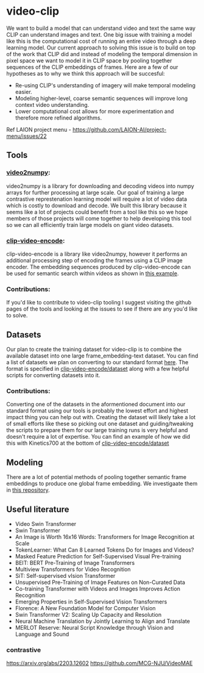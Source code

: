 # video-clip

We want to build a model that can understand video and text the same way CLIP can understand images and text. One big issue with training a model like this is the computational cost of running an entire video through a deep learning model. Our current approach to solving this issue is to build on top of the work that CLIP did and instead of modeling the temporal dimension in pixel space we want to model it in CLIP space by pooling together sequences of the CLIP embeddings of frames. Here are a few of our hypotheses as to why we think this approach will be succesful:

*  Re-using CLIP's understanding of imagery will make temporal modeling easier.
*  Modeling higher-level, coarse semantic sequences will improve long context video understanding.
*  Lower computational cost allows for more experimentation and therefore more refined algorithms.

Ref LAION project menu - https://github.com/LAION-AI/project-menu/issues/22

## Tools

### [video2numpy](https://github.com/iejMac/video2numpy):
video2numpy is a library for downloading and decoding videos into numpy arrays for further processing at large scale. Our goal of training a large contrastive represtenation learning model will require a lot of video data which is costly to download and decode. We built this library because it seems like a lot of projects could benefit from a tool like this so we hope members of those projects will come together to help developing this tool so we can all efficiently train large models on giant video datasets.

### [clip-video-encode](https://github.com/iejMac/clip-video-encode):
clip-video-encode is a library like video2numpy, however it performs an additional processing step of encoding the frames using a CLIP image encoder. The embedding sequences produced by clip-video-encode can be used for semantic search within videos as shown in [this example](https://github.com/iejMac/clip-video-encode/tree/main/examples/thing_detector). 

### Contributions:
If you'd like to contribute to video-clip tooling I suggest visiting the github pages of the tools and looking at the issues to see if there are any you'd like to solve.

## Datasets

Our plan to create the training dataset for video-clip is to combine the available dataset into one large frame_embedding-text dataset. You can find a list of datasets we plan on converting to our standard format [here](https://docs.google.com/document/d/12zYnjZabR2e17vPO2XpctIf1qUQeEX7kYC8GdDqWM-k/edit). The format is specified in [clip-video-encode/dataset](https://github.com/iejMac/clip-video-encode/tree/main/clip_video_encode/dataset) along with a few helpful scripts for converting datasets into it.

### Contributions:
Converting one of the datasets in the aformentioned document into our standard format using our tools is probably the lowest effort and highest impact thing you can help out with. Creating the dataset will likely take a lot of small efforts like these so picking out one dataset and guiding/tweaking the scripts to prepare them for our large training runs is very helpful and doesn't require a lot of expertise. You can find an example of how we did this with Kinetics700 at the bottom of [clip-video-encode/dataset](https://github.com/iejMac/clip-video-encode/tree/main/clip_video_encode/dataset)

## Modeling

There are a lot of potential methods of pooling together semantic frame embeddings to produce one global frame embedding. We investigaate them in [this repository](https://github.com/LAION-AI/temporal-embedding-aggregation). 


## Useful literature

* Video Swin Transformer
* Swin Transformer
* An Image is Worth 16x16 Words: Transformers for Image Recognition at Scale
* TokenLearner: What Can 8 Learned Tokens Do for Images and Videos?
* Masked Feature Prediction for Self-Supervised Visual Pre-training
* BEIT: BERT Pre-Training of Image Transformers
* Multiview Transformers for Video Recognition
* SiT: Self-supervised vIsion Transformer
* Unsupervised Pre-Training of Image Features on Non-Curated Data
* Co-training Transformer with Videos and Images Improves Action Recognition
* Emerging Properties in Self-Supervised Vision Transformers
* Florence: A New Foundation Model for Computer Vision
* Swin Transformer V2: Scaling Up Capacity and Resolution
* Neural Machine Translation by Jointly Learning to Align and Translate
* MERLOT Reserve: Neural Script Knowledge through Vision and Language and Sound

### contrastive

https://arxiv.org/abs/2203.12602
https://github.com/MCG-NJU/VideoMAE

